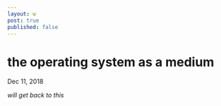 ```yaml
---
layout: w
post: true
published: false
---
```

# the operating system as a medium

Dec 11, 2018

*will get back to this*
